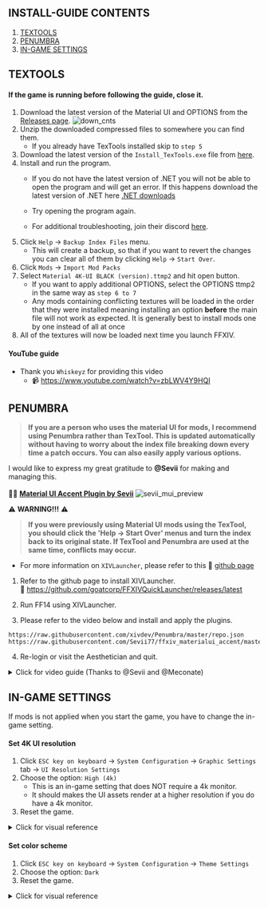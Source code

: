 ## INSTALL-GUIDE CONTENTS
1. [TEXTOOLS](#textools)
2. [PENUMBRA](#penumbra)
3. [IN-GAME SETTINGS](#in-game-settings)

## TEXTOOLS
#### If the game is running before following the guide, close it.
1. Download the latest version of the Material UI and OPTIONS from the [Releases page](https://github.com/skotlex/ffxiv-material-ui/releases/latest).
![down_cnts](ModPacks/Resources/Preview/down_cnts.png)
2. Unzip the downloaded compressed files to somewhere you can find them.  
    - If you already have TexTools installed skip to `step 5`
3. Download the latest version of the `Install_TexTools.exe` file from [here](https://github.com/TexTools/FFXIV_TexTools_UI/releases/latest).
4. Install and run the program.
    - If you do not have the latest version of .NET you will not be able to open the program and will get an error. If this happens download the latest version of .NET here  [.NET downloads](https://dotnet.microsoft.com/download/dotnet/5.0/runtime)

    - Try opening the program again.
    - For additional troubleshooting, join their discord [here](https://discord.gg/ffxivtextools).
5. Click `Help` → `Backup Index Files` menu.
    - This will create a backup, so that if you want to revert the changes you can clear all of them by clicking `Help` → `Start Over`.
6. Click `Mods` → `Import Mod Packs`
7. Select `Material 4K-UI BLACK (version).ttmp2` and hit open button.
    - If you want to apply additional OPTIONS, select the OPTIONS ttmp2 in the same way as `step 6 to 7`
    - Any mods containing conflicting textures will be loaded in the order that they were installed meaning installing an option __before__ the main file will not work as expected. It is generally best to install mods one by one instead of all at once
8. All of the textures will now be loaded next time you launch FFXIV.

#### YouTube guide
- Thank you `Whiskeyz` for providing this video
  - 📹 https://www.youtube.com/watch?v=zbLWV4Y9HQI

## PENUMBRA
>**If you are a person who uses the material UI for mods, I recommend using Penumbra rather than TexTool. This is updated automatically without having to worry about the index file breaking down every time a patch occurs. You can also easily apply various options.**

I would like to express my great gratitude to __@Sevii__ for making and managing this.\
\
📌🔗 **[Material UI Accent Plugin by Sevii](https://github.com/Sevii77/ffxiv_materialui_accent)**
![sevii_mui_preview](https://user-images.githubusercontent.com/31692408/146949022-9e13d6b8-b4f6-44aa-bebb-365db16e7d25.png)

⚠️ **WARNING!!!** ⚠️
>**If you were previously using Material UI mods using the TexTool, you should click the 'Help → Start Over' menus and turn the index back to its original state. If TexTool and Penumbra are used at the same time, conflicts may occur.**

- For more information on `XIVLauncher`, please refer to this 🔗 [github page](https://goatcorp.github.io/faq/)

1. Refer to the github page to install XIVLauncher.\
🔗 https://github.com/goatcorp/FFXIVQuickLauncher/releases/latest

2. Run FF14 using XIVLauncher.

3. Please refer to the video below and install and apply the plugins.
```
https://raw.githubusercontent.com/xivdev/Penumbra/master/repo.json
https://raw.githubusercontent.com/Sevii77/ffxiv_materialui_accent/master/repo.json
```

4. Re-login or visit the Aesthetician and quit.

<details><summary>Click for video guide (Thanks to @Sevii and @Meconate)</summary>

https://user-images.githubusercontent.com/31692408/146950911-2d721e43-42a0-4466-b556-8796a61c4c93.mp4

</details>

## IN-GAME SETTINGS
If mods is not applied when you start the game, you have to change the in-game setting.
#### Set 4K UI resolution
1. Click `ESC key on keyboard` → `System Configuration` → `Graphic Settings` tab → `UI Resolution Settings`
2. Choose the option: `High (4k)`
    - This is an in-game setting that does NOT require a 4k monitor.
    - It should makes the UI assets render at a higher resolution if you do have a 4k monitor.
3. Reset the game.

<details><summary>Click for visual reference</summary>

![guide1](ModPacks/Resources/Preview/guide1.png)

</details>

#### Set color scheme
1. Click `ESC key on keyboard` → `System Configuration` → `Theme Settings`
2. Choose the option: `Dark`
3. Reset the game.

<details>
<summary>Click for visual reference</summary>

![guide2](ModPacks/Resources/Preview/guide2.png)

</details>
